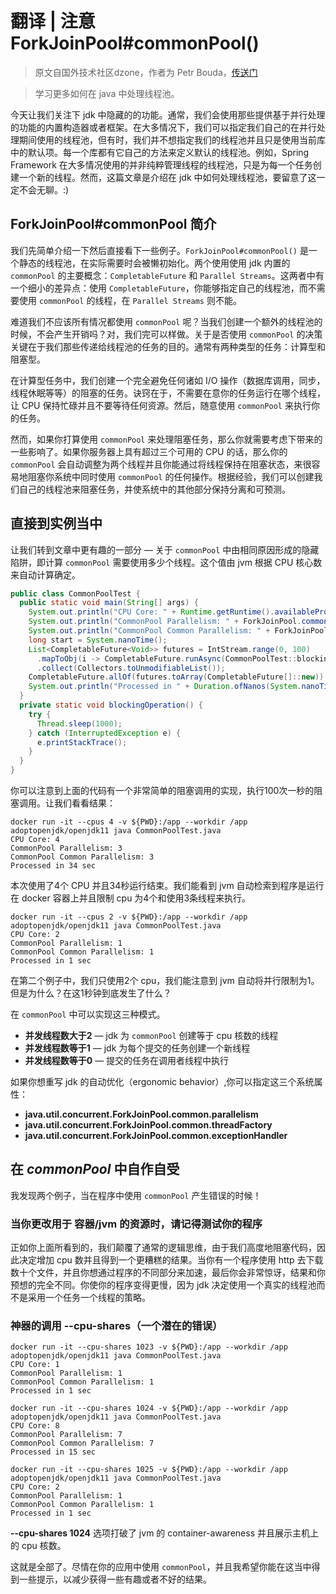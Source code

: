 # 翻译 | 注意 ForkJoinPool#commonPool()

> 原文自国外技术社区dzone，作者为 Petr Bouda，[传送门](https://dzone.com/articles/be-aware-of-forkjoinpoolcommonpool)

> 学习更多如何在 java 中处理线程池。

今天让我们关注下 jdk 中隐藏的的功能。通常，我们会使用那些提供基于并行处理的功能的内置构造器或者框架。在大多情况下，我们可以指定我们自己的在并行处理期间使用的线程池，但有时，我们并不想指定我们的线程池并且只是使用当前库中的默认项。每一个库都有它自己的方法来定义默认的线程池。例如，Spring Framework 在大多情况使用的并非纯粹管理线程的线程池，只是为每一个任务创建一个新的线程。然而，这篇文章是介绍在 jdk 中如何处理线程池，要留意了这一定不会无聊。:)

## ForkJoinPool#commonPool 简介

我们先简单介绍一下然后直接看下一些例子。`ForkJoinPool#commonPool()` 是一个静态的线程池，在实际需要时会被懒初始化。两个使用使用 jdk 内置的 `commonPool` 的主要概念：`CompletableFuture` 和 `Parallel Streams`。这两者中有一个细小的差异点：使用 `CompletableFuture`，你能够指定自己的线程池，而不需要使用 `commonPool` 的线程，在 `Parallel Streams` 则不能。

难道我们不应该所有情况都使用 `commonPool` 呢？当我们创建一个额外的线程池的时候，不会产生开销吗？对，我们完可以样做。关于是否使用 `commonPool` 的决策关键在于我们那些传递给线程池的任务的目的。通常有两种类型的任务：计算型和阻塞型。

在计算型任务中，我们创建一个完全避免任何诸如 I/O 操作（数据库调用，同步，线程休眠等等）的阻塞的任务。诀窍在于，不需要在意你的任务运行在哪个线程，让 CPU 保持忙碌并且不要等待任何资源。然后，随意使用 `commonPool` 来执行你的任务。

然而，如果你打算使用 `commonPool` 来处理阻塞任务，那么你就需要考虑下带来的一些影响了。如果你服务器上具有超过三个可用的 CPU 的话，那么你的 `commonPool` 会自动调整为两个线程并且你能通过将线程保持在阻塞状态，来很容易地阻塞你系统中同时使用 `commonPool` 的任何操作。根据经验，我们可以创建我们自己的线程池来阻塞任务，并使系统中的其他部分保持分离和可预测。

## 直接到实例当中

让我们转到文章中更有趣的一部分 — 关于 `commonPool` 中由相同原因形成的隐藏陷阱，即计算 `commonPool` 需要使用多少个线程。这个值由 jvm 根据 CPU 核心数来自动计算确定。

``` java
public class CommonPoolTest {
  public static void main(String[] args) {
    System.out.println("CPU Core: " + Runtime.getRuntime().availableProcessors());
    System.out.println("CommonPool Parallelism: " + ForkJoinPool.commonPool().getParallelism());
    System.out.println("CommonPool Common Parallelism: " + ForkJoinPool.getCommonPoolParallelism());
    long start = System.nanoTime();
    List<CompletableFuture<Void>> futures = IntStream.range(0, 100)
      .mapToObj(i -> CompletableFuture.runAsync(CommonPoolTest::blockingOperation))
      .collect(Collectors.toUnmodifiableList());
    CompletableFuture.allOf(futures.toArray(CompletableFuture[]::new)).join();
    System.out.println("Processed in " + Duration.ofNanos(System.nanoTime() - start).toSeconds() + " sec");
  }
  private static void blockingOperation() {
    try {
      Thread.sleep(1000);
    } catch (InterruptedException e) {
      e.printStackTrace();
    }
  }
}
```

你可以注意到上面的代码有一个非常简单的阻塞调用的实现，执行100次一秒的阻塞调用。让我们看看结果：

``` shell
docker run -it --cpus 4 -v ${PWD}:/app --workdir /app adoptopenjdk/openjdk11 java CommonPoolTest.java
CPU Core: 4
CommonPool Parallelism: 3
CommonPool Common Parallelism: 3
Processed in 34 sec
```

本次使用了4个 CPU 并且34秒运行结束。我们能看到 jvm 自动检索到程序是运行在 docker 容器上并且限制 cpu 为4个和使用3条线程来执行。

``` shell
docker run -it --cpus 2 -v ${PWD}:/app --workdir /app adoptopenjdk/openjdk11 java CommonPoolTest.java
CPU Core: 2
CommonPool Parallelism: 1
CommonPool Common Parallelism: 1
Processed in 1 sec
```

在第二个例子中，我们只使用2个 cpu，我们能注意到 jvm 自动将并行限制为1。但是为什么？在这1秒钟到底发生了什么？

在 `commonPool` 中可以实现这三种模式。

- **并发线程数大于2** — jdk 为 `commonPool` 创建等于 cpu 核数的线程
- **并发线程数等于1** — jdk 为每个提交的任务创建一个新线程
- **并发线程数等于0** — 提交的任务在调用者线程中执行

如果你想重写 jdk 的自动优化（ergonomic behavior）,你可以指定这三个系统属性：

- **java.util.concurrent.ForkJoinPool.common.parallelism**
- **java.util.concurrent.ForkJoinPool.common.threadFactory**
- **java.util.concurrent.ForkJoinPool.common.exceptionHandler** 

## 在 *commonPool* 中自作自受

我发现两个例子，当在程序中使用 `commonPool` 产生错误的时候！

### 当你更改用于 容器/jvm 的资源时，请记得测试你的程序

正如你上面所看到的，我们颠覆了通常的逻辑思维，由于我们高度地阻塞代码，因此决定增加 cpu 数并且得到一个更糟糕的结果。当你有一个程序使用 http 去下载数十个文件，并且你想通过程序的不同部分来加速，最后你会非常惊讶，结果和你预想的完全不同。你使你的程序变得更慢，因为 jdk 决定使用一个真实的线程池而不是采用一个任务一个线程的策略。

### 神器的调用 --cpu-shares（一个潜在的错误）

``` shell
docker run -it --cpu-shares 1023 -v ${PWD}:/app --workdir /app adoptopenjdk/openjdk11 java CommonPoolTest.java
CPU Core: 1
CommonPool Parallelism: 1
CommonPool Common Parallelism: 1
Processed in 1 sec

docker run -it --cpu-shares 1024 -v ${PWD}:/app --workdir /app adoptopenjdk/openjdk11 java CommonPoolTest.java
CPU Core: 8
CommonPool Parallelism: 7
CommonPool Common Parallelism: 7
Processed in 15 sec

docker run -it --cpu-shares 1025 -v ${PWD}:/app --workdir /app adoptopenjdk/openjdk11 java CommonPoolTest.java
CPU Core: 2
CommonPool Parallelism: 1
CommonPool Common Parallelism: 1
Processed in 1 sec
```

**--cpu-shares 1024** 选项打破了 jvm 的 container-awareness 并且展示主机上的 cpu 核数。

这就是全部了。尽情在你的应用中使用 `commonPool`，并且我希望你能在这当中得到一些提示，以减少获得一些有趣或者不好的结果。